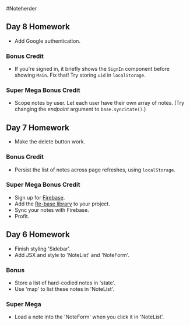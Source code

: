 #Noteherder

## Day 8 Homework

* Add Google authentication.

### Bonus Credit

* If you're signed in, it briefly shows the `SignIn` component before showing `Main`. Fix that! Try storing `uid` in `localStorage`.

### Super Mega Bonus Credit

* Scope notes by user. Let each user have their own array of notes. (Try changing the _endpoint_ argument to `base.syncState()`.)

## Day 7 Homework

* Make the delete button work.

### Bonus Credit

* Persist the list of notes across page refreshes, using `localStorage`.

### Super Mega Bonus Credit

* Sign up for [Firebase](https://firebase.google.com/).
* Add the [Re-base library](https://github.com/tylermcginnis/re-base) to your project.
* Sync your notes with Firebase.
* Profit.

## Day 6 Homework

* Finish styling 'Sidebar'.
* Add JSX and style to 'NoteList' and 'NoteForm'.

### Bonus

* Store a list of hard-codied notes in 'state'.
* Use 'map' to list these notes in 'NoteList'.

### Super Mega

* Load a note into the 'NoteForm' when you click it in 'NoteList'.